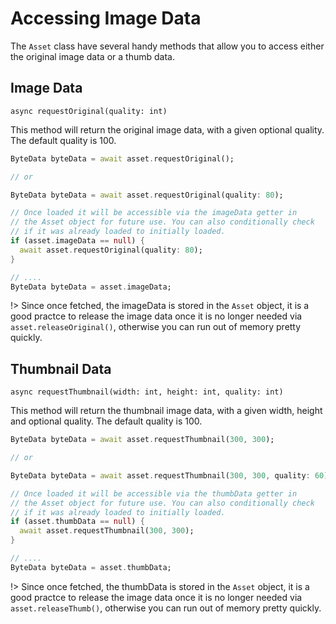 # Accessing Image Data

The `Asset` class have several handy methods that allow you to access either
the original image data or a thumb data.

## Image Data

`async requestOriginal(quality: int)`

This method will return the original image data, with a given optional quality. The default
quality is 100.

```dart
ByteData byteData = await asset.requestOriginal();

// or

ByteData byteData = await asset.requestOriginal(quality: 80);

// Once loaded it will be accessible via the imageData getter in 
// the Asset object for future use. You can also conditionally check
// if it was already loaded to initially loaded.
if (asset.imageData == null) {
  await asset.requestOriginal(quality: 80);
}

// ....
ByteData byteData = asset.imageData;
```

!> Since once fetched, the imageData is stored in the `Asset` object, it is a good practce
to release the image data once it is no longer needed via `asset.releaseOriginal()`, otherwise 
you can run out of memory pretty quickly.

## Thumbnail Data

`async requestThumbnail(width: int, height: int, quality: int)`

This method will return the thumbnail image data, with a given width, height and optional quality. 
The default quality is 100.

```dart
ByteData byteData = await asset.requestThumbnail(300, 300);

// or

ByteData byteData = await asset.requestThumbnail(300, 300, quality: 60);

// Once loaded it will be accessible via the thumbData getter in 
// the Asset object for future use. You can also conditionally check
// if it was already loaded to initially loaded.
if (asset.thumbData == null) {
  await asset.requestThumbnail(300, 300);
}

// ....
ByteData byteData = asset.thumbData;
```

!> Since once fetched, the thumbData is stored in the `Asset` object, it is a good practce
to release the image data once it is no longer needed via `asset.releaseThumb()`, otherwise 
you can run out of memory pretty quickly.
